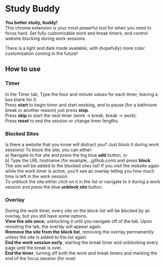 # Study Buddy
**You better study, buddy!**  
This chrome extension is your most powerful tool for when you need to focus hard. Set fully customizable work and break timers, and control website blocking during work sessions.  

There is a light and dark mode available, with (hopefully) more color customization coming in the future!    

## How to use
### Timer 
In the Timer tab, Type the hour and minute values for each timer, leaving a box blank for 0.  
Press **start** to begin timer and start working, and to pause (for a bathroom break or another reason) just press **stop**.  
Press **skip** to start the next timer (work -> break, break -> work).  
Press **reset** to end the session or change timer lengths.  

### Blocked Sites
Is there a website that you know will distract you? Just block it during work sessions! To block the site, you can either:  
a) Navigate to the site and press the big blue **add** button, or   
b) Type the URL hostname (for example, _github.com) and press **block**  
The site will be added to the blocked sites list!
If you visit the website again while the work timer is active, you'll see an overlay telling you how much time is left in the work session.  
To unblock the site either click on it in the list or navigate to it during a work session and press the blue **unblock site** button.  

### Overlay
During the work timer, every site on the block list will be blocked by an overlay, but you still have some options.  
**View the site once**, unblocking it until you navigate off of the tab. Upon revisiting the tab, the overlay will appear again.  
**Rremove the site from the block list**, removing the overlay permamently unless the site is added to the list again.  
**End the work session early**, starting the break timer and unblocking every page until the break is over.  
**End the timer**, turning off both the work and break timers and marking the end of the focus session (for now)  
